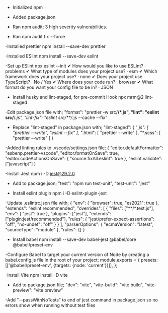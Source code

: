 - Initialized npm

- Added package.json

- Ran npm audit;
  3 high severity vulnerabilities.

- Ran npm audit fix --force

-Installed prettier
npm install --save-dev prettier

-Installed ESlint
npm install --save-dev eslint

-Set up ESlint
npx eslint --init
✔ How would you like to use ESLint? · problems
✔ What type of modules does your project use? · esm
✔ Which framework does your project use? · none
✔ Does your project use TypeScript? · No / Yes
✔ Where does your code run? · browser
✔ What format do you want your config file to be in? · JSON

- Install husky and lint-staged, for pre-commit Hook
  npx mrm@2 lint-staged

-Edit package.json file with;
"format": "prettier -w src/**/\*.js",
"lint": "eslint src/**/_.js",
"lint-fix": "eslint src/\*\*/_.js --cache --fix"

- Replace "lint-staged" in package.json with;
  "lint-staged": {
  "_.js": [
  "prettier --write",
  "eslint --fix"
  ],
  "_.html": [
  "prettier --write"
  ],
  "\*.scss": [
  "prettier --write"
  ]
  }

-Added linting rules to .vscode/settings.json file;
{
"editor.defaultFormatter": "esbenp.prettier-vscode",
"editor.formatOnSave": true,
"editor.codeActionsOnSave": {
"source.fixAll.eslint": true
},
"eslint.validate": ["javascript"]
}

-Install Jest
npm i -D jest@29.2.0

- Add to package.json;
  "test": "npm run test-unit",
  "test-unit": "jest"

- Install eslint plugin
  npm i -D eslint-plugin-jest

-Update .eslintrc.json file with;
{
"env": {
"browser": true,
"es2021": true
},
"extends": "eslint:recommended",
"overrides": [
{
"files": ["**/*.test.js"],
"env": { "jest": true },
"plugins": ["jest"],
"extends": ["plugin:jest/recommended"],
"rules": { "jest/prefer-expect-assertions": "off", "no-undef": "off" }
}
],
"parserOptions": {
"ecmaVersion": "latest",
"sourceType": "module"
},
"rules": {}
}

- Install babel
  npm install --save-dev babel-jest @babel/core @babel/preset-env

-Configure Babel to target your current version of Node by creating a babel.config.js file in the root of your project;
module.exports = {
presets: [['@babel/preset-env', {targets: {node: 'current'}}]],
};

-Install Vite
npm install -D vite

- Add to package.json file;
  "dev": "vite",
  "vite-build": "vite build",
  "vite-preview": "vite preview"

-Add "--passWithNoTests" to end of jest command in package.json so no errors show when running without test files

